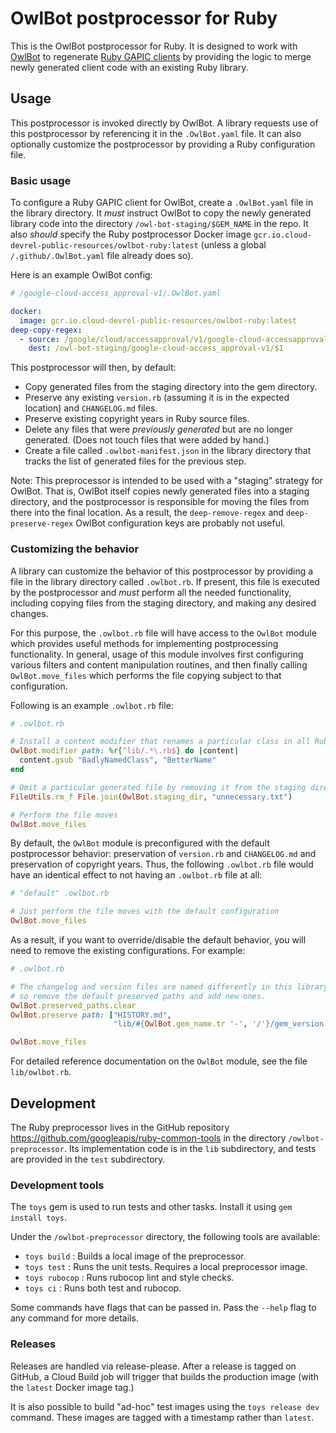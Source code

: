 # OwlBot postprocessor for Ruby

This is the OwlBot postprocessor for Ruby. It is designed to work with
[OwlBot](https://github.com/googleapis/repo-automation-bots/tree/main/packages/owl-bot)
to regenerate [Ruby GAPIC clients](https://github.com/googleapis/google-cloud-ruby)
by providing the logic to merge newly generated client code with an existing
Ruby library.

## Usage

This postprocessor is invoked directly by OwlBot. A library requests use of
this postprocessor by referencing it in the `.OwlBot.yaml` file. It can also
optionally customize the postprocessor by providing a Ruby configuration file.

### Basic usage

To configure a Ruby GAPIC client for OwlBot, create a `.OwlBot.yaml` file in
the library directory. It _must_ instruct OwlBot to copy the newly generated
library code into the directory `/owl-bot-staging/$GEM_NAME` in the repo. It
also _should_ specify the Ruby postprocessor Docker image
`gcr.io.cloud-devrel-public-resources/owlbot-ruby:latest` (unless a global
`/.github/.OwlBot.yaml` file already does so).

Here is an example OwlBot config:

```yaml
# /google-cloud-access_approval-v1/.OwlBot.yaml

docker:
  image: gcr.io.cloud-devrel-public-resources/owlbot-ruby:latest
deep-copy-regex:
  - source: /google/cloud/accessapproval/v1/google-cloud-accessapproval-v1-ruby/(.*)
    dest: /owl-bot-staging/google-cloud-access_approval-v1/$1
```

This postprocessor will then, by default:

* Copy generated files from the staging directory into the gem directory.
* Preserve any existing `version.rb` (assuming it is in the expected location)
  and `CHANGELOG.md` files.
* Preserve existing copyright years in Ruby source files.
* Delete any files that were _previously generated_ but are no longer
  generated. (Does not touch files that were added by hand.)
* Create a file called `.owlbot-manifest.json` in the library directory that
  tracks the list of generated files for the previous step.

Note: This preprocessor is intended to be used with a "staging" strategy for
OwlBot. That is, OwlBot itself copies newly generated files into a staging
directory, and the postprocessor is responsible for moving the files from there
into the final location. As a result, the `deep-remove-regex` and
`deep-preserve-regex` OwlBot configuration keys are probably not useful.

### Customizing the behavior

A library can customize the behavior of this postprocessor by providing a file
in the library directory called `.owlbot.rb`. If present, this file is executed
by the postprocessor and _must_ perform all the needed functionality, including
copying files from the staging directory, and making any desired changes.

For this purpose, the `.owlbot.rb` file will have access to the `OwlBot` module
which provides useful methods for implementing postprocessing functionality.
In general, usage of this module involves first configuring various filters and
content manipulation routines, and then finally calling `OwlBot.move_files`
which performs the file copying subject to that configuration.

Following is an example `.owlbot.rb` file:

```ruby
# .owlbot.rb

# Install a content modifier that renames a particular class in all Ruby files
OwlBot.modifier path: %r{^lib/.*\.rb$} do |content|
  content.gsub "BadlyNamedClass", "BetterName"
end

# Omit a particular generated file by removing it from the staging directory
FileUtils.rm_f File.join(OwlBot.staging_dir, "unnecessary.txt")

# Perform the file moves
OwlBot.move_files
```

By default, the `OwlBot` module is preconfigured with the default postprocessor
behavior: preservation of `version.rb` and `CHANGELOG.md` and preservation of
copyright years. Thus, the following `.owlbot.rb` file would have an identical
effect to not having an `.owlbot.rb` file at all:

```ruby
# "default" .owlbot.rb

# Just perform the file moves with the default configuration
OwlBot.move_files
```

As a result, if you want to override/disable the default behavior, you will
need to remove the existing configurations. For example:

```ruby
# .owlbot.rb

# The changelog and version files are named differently in this library,
# so remove the default preserved paths and add new ones.
OwlBot.preserved_paths.clear
OwlBot.preserve path: ["HISTORY.md",
                       "lib/#{OwlBot.gem_name.tr '-', '/'}/gem_version.rb"]

OwlBot.move_files
```

For detailed reference documentation on the `OwlBot` module, see the file
`lib/owlbot.rb`.

## Development

The Ruby preprocessor lives in the GitHub repository
https://github.com/googleapis/ruby-common-tools in the directory
`/owlbot-preprocessor`. Its implementation code is in the `lib` subdirectory,
and tests are provided in the `test` subdirectory.

### Development tools

The `toys` gem is used to run tests and other tasks. Install it using
`gem install toys`.

Under the `/owlbot-preprocessor` directory, the following tools are available:

* `toys build` : Builds a local image of the preprocessor.
* `toys test` : Runs the unit tests. Requires a local preprocessor image.
* `toys rubocop` : Runs rubocop lint and style checks.
* `toys ci` : Runs both test and rubocop.

Some commands have flags that can be passed in. Pass the `--help` flag to any
command for more details.

### Releases

Releases are handled via release-please. After a release is tagged on GitHub,
a Cloud Build job will trigger that builds the production image (with the
`latest` Docker image tag.)

It is also possible to build "ad-hoc" test images using the `toys release dev`
command. These images are tagged with a timestamp rather than `latest`.
